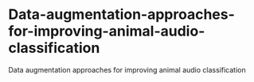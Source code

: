# Data-augmentation-approaches-for-improving-animal-audio-classification
Data augmentation approaches for improving animal audio classification

